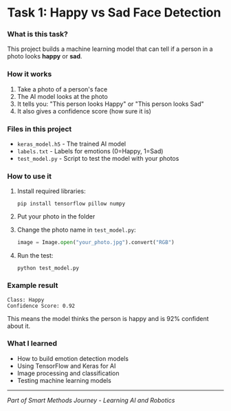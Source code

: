 # Task 1: Happy vs Sad Face Detection

### What is this task?
This project builds a machine learning model that can tell if a person in a photo looks **happy** or **sad**.

### How it works
1. Take a photo of a person's face
2. The AI model looks at the photo
3. It tells you: "This person looks Happy" or "This person looks Sad"
4. It also gives a confidence score (how sure it is)

### Files in this project
- `keras_model.h5` - The trained AI model
- `labels.txt` - Labels for emotions (0=Happy, 1=Sad)
- `test_model.py` - Script to test the model with your photos

### How to use it
1. Install required libraries:
   ```
   pip install tensorflow pillow numpy
   ```

2. Put your photo in the folder

3. Change the photo name in `test_model.py`:
   ```python
   image = Image.open("your_photo.jpg").convert("RGB")
   ```

4. Run the test:
   ```
   python test_model.py
   ```

### Example result
```
Class: Happy
Confidence Score: 0.92
```
This means the model thinks the person is happy and is 92% confident about it.

### What I learned
- How to build emotion detection models
- Using TensorFlow and Keras for AI
- Image processing and classification
- Testing machine learning models

---
*Part of Smart Methods Journey - Learning AI and Robotics*
